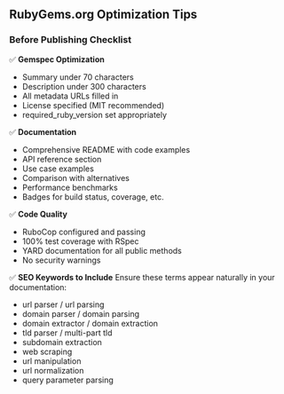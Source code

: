 ## RubyGems.org Optimization Tips

### Before Publishing Checklist

✅ **Gemspec Optimization**

- Summary under 70 characters
- Description under 300 characters
- All metadata URLs filled in
- License specified (MIT recommended)
- required_ruby_version set appropriately

✅ **Documentation**

- Comprehensive README with code examples
- API reference section
- Use case examples
- Comparison with alternatives
- Performance benchmarks
- Badges for build status, coverage, etc.

✅ **Code Quality**

- RuboCop configured and passing
- 100% test coverage with RSpec
- YARD documentation for all public methods
- No security warnings

✅ **SEO Keywords to Include**
Ensure these terms appear naturally in your documentation:

- url parser / url parsing
- domain parser / domain parsing
- domain extractor / domain extraction
- tld parser / multi-part tld
- subdomain extraction
- web scraping
- url manipulation
- url normalization
- query parameter parsing
